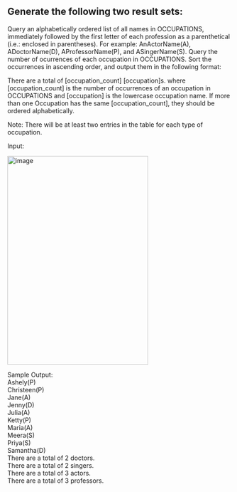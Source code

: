 ## Generate the following two result sets:

 Query an alphabetically ordered list of all names in OCCUPATIONS, immediately followed by the first letter of each profession as a parenthetical (i.e.: enclosed in parentheses). For example: AnActorName(A), ADoctorName(D), AProfessorName(P), and ASingerName(S).
 Query the number of ocurrences of each occupation in OCCUPATIONS. Sort the occurrences in ascending order, and output them in the following format:

There are a total of [occupation_count] [occupation]s.
where [occupation_count] is the number of occurrences of an occupation in OCCUPATIONS and [occupation] is the lowercase occupation name. If more than one Occupation has the same [occupation_count], they should be ordered alphabetically.

Note: There will be at least two entries in the table for each type of occupation.

Input:


<img width="317" height="469" alt="image" src="https://github.com/user-attachments/assets/2d3a00d9-ae2a-46bb-9fd2-ff13dbc615d3" />


Sample Output:<br>
Ashely(P)<br>
Christeen(P)<br>
Jane(A)<br>
Jenny(D)<br>
Julia(A)<br>
Ketty(P)<br>
Maria(A)<br>
Meera(S)<br>
Priya(S)<br>
Samantha(D)<br>
There are a total of 2 doctors.<br>
There are a total of 2 singers.<br>
There are a total of 3 actors.<br>
There are a total of 3 professors.<br>
